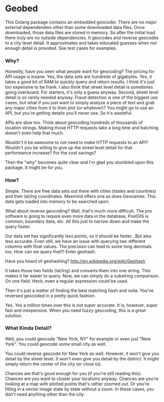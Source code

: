 Geobed
============

This Golang package contains an embedded geocoder. There are no major external dependendies other than some downloaded data files. Once downloaded, those data files 
are stored in memory. So after the initial load there truly are no outside dependencies. It geocodes and reverse geocodes to a city level detail. It approximates and takes 
educated guesses when not enough detail is provided. See test cases for examples.

### Why?

Honestly, have you seen what people want for geocoding? The pricing for API usage is insane. Yes, the data sets are hundreds of gigabytes. Yes, it takes a good bit of RAM 
to quickly query and return results. I think it's just too expensive to be frank. I also think that street level detail is sometimes going overboard. For starters, it's only 
a guess anyway. Second, street level detail is so rarely needed anyway. Fraud detection is one of the biggest use cases, but what if you just want to simply analyze a piece of 
text and grab any major cities from it to then plot (or whatever)? You might go to use an API, but you're getting details you'll never use. So it's wasteful.

APIs are slow too. Think about geocoding hundreds of thousands of location strings. Making those HTTP requests take a long time and batching doesn't even help that much. 

Wouldn't it be awesome to not need to make HTTP requests to an API? Wouldn't you be willing to give up the street level detail for that performance increase? For the cost savings? 

Then the "why" becomes quite clear and I'm glad you stumbled upon this package. It might be for you.

### How?

Simple. There are free data sets out there with cities (states and countries) and their lat/lng coordinates. Maxmind offers one as does Geonames. This data gets loaded into 
memory to be searched upon.

What about reverse geocoding? Well, that's much more difficult. The pro software is going to require even more data in the database, PostGIS is common, boundary data, etc. 
All this just to narrow down and make the query faster.

Our data set has significantly less points, so it should be faster...But also less accurate. Even still, we have an issue with querying two different columns with float values. 
The precision can lead to some long decimals too. How can we query that?! Enter geohash.

Have you heard of geohashing? http://en.wikipedia.org/wiki/Geohash

It takes those two fields (lat/lng) and converts them into one string. This makes it far easier to query. Now, we can simply do a substring comparison. On one field. 
Heck, even a regular expression could be used.

Then it's just a matter of finding the best matching hash and voila. You've reversed geocoded in a pretty quick fashion.

Yes. Yes a million times over this is not super accurate. It is, however, super fast and inexpensive. When you need fuzzy geocoding, this is a great solution.

### What Kinda Detail?

Well, you could geocode "New York, NY" for example or even just "New York". You could geocode some small city as well. 

You could reverse geocode for New York as well. However, it won't give you detail by the street level. It won't even give you detail by the district. It might simply return the center 
of the city (or close to).

Chances are that's good enough for you (if you're still reading this). Chances are you want to cluster your locations anyway. Chances are you're looking at a map with plotted points 
that's rather zoomed out. Or you're filling in a vector image state by state without a zoom. In these cases, you don't need anything other than the city.